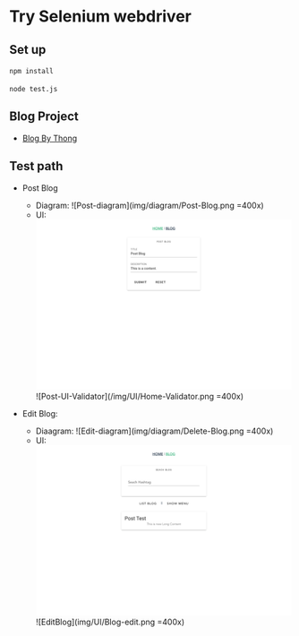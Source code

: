 # Try Selenium webdriver

## Set up
```
npm install

node test.js
```

## Blog Project
- [Blog By Thong](https://github.com/rawipas2/blog)

## Test path

- Post Blog
	- Diagram:
![Post-diagram](img/diagram/Post-Blog.png =400x)
	- UI:
![Post-UI](img/UI/Home.png)
![Post-UI-Validator](/img/UI/Home-Validator.png =400x)

- Edit Blog:
	- Diaagram:
![Edit-diagram](img/diagram/Delete-Blog.png =400x)
	- UI:
![Blog](img/UI/Blog.png)
![EditBlog](img/UI/Blog-edit.png =400x)
